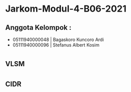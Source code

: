 # Jarkom-Modul-4-B06-2021

## Anggota Kelompok : 
- 05111940000048 | Bagaskoro Kuncoro Ardi 
- 05111940000096 | Stefanus Albert Kosim 

#

## VLSM

#

## CIDR